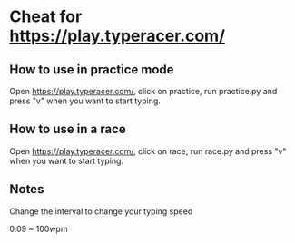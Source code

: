 # Cheat for https://play.typeracer.com/
 
## How to use in practice mode
Open https://play.typeracer.com/, click on practice, run practice.py and press "v" when you want to start typing.

## How to use in a race
Open https://play.typeracer.com/, click on race, run race.py and press "v" when you want to start typing.

## Notes
Change the interval to change your typing speed

0.09 ~ 100wpm
